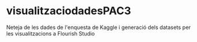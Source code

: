 # visualitzaciodadesPAC3
Neteja de les dades de l'enquesta de Kaggle i generació dels datasets per les visualitzacions a Flourish Studio
